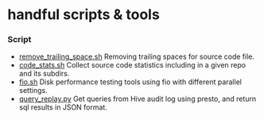 # handful scripts & tools

### Script

- [remove_trailing_space.sh](./remove_trailing_space.sh)
Removing trailing spaces for source code file.
- [code_stats.sh](./code_stats.sh)
Collect source code statistics including in a given repo and its subdirs.
- [fio.sh](./fio.sh)
Disk performance testing tools using fio with different parallel settings.
- [query_replay.py](./query_replay.py)
Get queries from Hive audit log using presto, and return sql results in JSON format.
